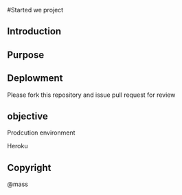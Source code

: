 #Started we project

## Introduction

## Purpose


## Deplowment

Please fork this repository and issue pull request for review
## objective

Prodcution environment

Heroku

## Copyright

@mass

